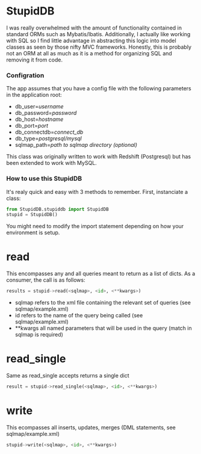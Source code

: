 # StupidDB

I was really overwhelmed with the amount of functionality contained in standard ORMs such as Mybatis/Ibatis.  Additionally, I actually like working with SQL so I find little advantage in abstracting this logic into model classes as seen by those nifty MVC frameworks.  Honestly, this is probably not an ORM at all as much as it is a method for organizing SQL and removing it from code.

### Configration

The app assumes that you have a config file with the following parameters in the application root:
* db_user=_username_
* db_password=_password_
* db_host=_hostname_
* db_port=_port_
* db_connectdb=_connect_db_
* db_type=_postgresql/mysql_
* sqlmap_path=_path to sqlmap directory_ _(optional)_

This class was originally written to work with Redshift (Postgresql) but has been extended to work with MySQL.

### How to use this StupidDB

It's realy quick and easy with 3 methods to remember.  First, instanciate a class:

```python
from StupidDB.stupiddb import StupidDB
stupid = StupidDB()
```

You might need to modify the import statement depending on how your environment is setup.

read
====

This encompasses any and all queries meant to return as a list of dicts.  As a consumer, the call is as follows:

```python
results = stupid->read(<sqlmap>, <id>, <**kwargs>)
```

* sqlmap refers to the xml file containing the relevant set of queries (see sqlmap/example.xml)
* id refers to the name of the query being called (see sqlmap/example.xml)
* **kwargs all named parameters that will be used in the query (match in sqlmap is required)

read_single
===========

Same as read_single accepts returns a single dict

```python
result = stupid->read_single(<sqlmap>, <id>, <**kwargs>)
```

write
=====

This ecompasses all inserts, updates, merges (DML statements, see sqlmap/example.xml)

```python
stupid->write(<sqlmap>, <id>, <**kwargs>)
```

